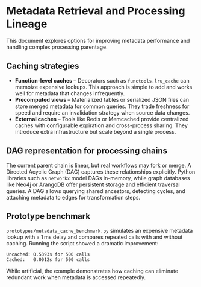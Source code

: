 # Metadata Retrieval and Processing Lineage

This document explores options for improving metadata performance and handling
complex processing parentage.

## Caching strategies

- **Function-level caches** – Decorators such as
  `functools.lru_cache` can memoize expensive lookups. This approach is simple
  to add and works well for metadata that changes infrequently.
- **Precomputed views** – Materialized tables or serialized JSON files can store
  merged metadata for common queries. They trade freshness for speed and require
  an invalidation strategy when source data changes.
- **External caches** – Tools like Redis or Memcached provide centralized caches
  with configurable expiration and cross-process sharing. They introduce extra
  infrastructure but scale beyond a single process.

## DAG representation for processing chains

The current parent chain is linear, but real workflows may fork or merge. A
Directed Acyclic Graph (DAG) captures these relationships explicitly. Python
libraries such as `networkx` model DAGs in-memory, while graph databases like
Neo4j or ArangoDB offer persistent storage and efficient traversal queries. A
DAG allows querying shared ancestors, detecting cycles, and attaching metadata to
edges for transformation steps.

## Prototype benchmark

`prototypes/metadata_cache_benchmark.py` simulates an expensive metadata lookup
with a 1 ms delay and compares repeated calls with and without caching. Running
the script showed a dramatic improvement:

```
Uncached: 0.5393s for 500 calls
Cached:   0.0012s for 500 calls
```

While artificial, the example demonstrates how caching can eliminate redundant
work when metadata is accessed repeatedly.
